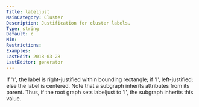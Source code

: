 ```yaml
---
Title: labeljust
MainCategory: Cluster
Description: Justification for cluster labels.
Type: string
Default: c
Min: 
Restrictions: 
Examples: 
LastEdit: 2018-03-28
LastEditor: generator
---
```


If 'r', the label is right-justified within bounding rectangle; if 'l', left-justified; else the label is centered. Note that a subgraph inherits attributes from its parent. Thus, if the root graph sets labeljust to 'l', the subgraph inherits this value.
